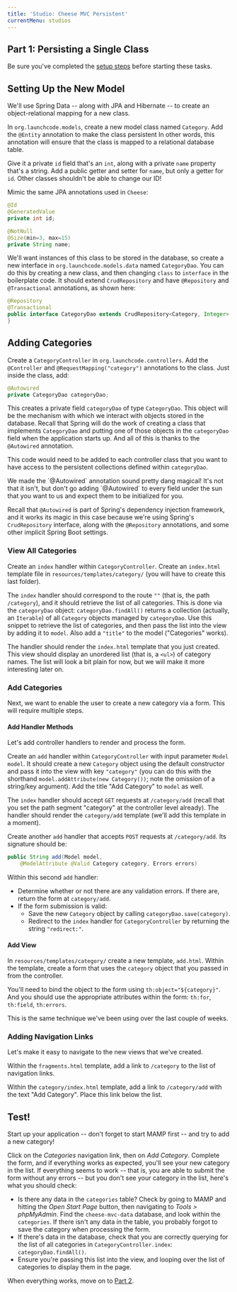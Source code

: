 ```yaml
---
title: 'Studio: Cheese MVC Persistent'
currentMenu: studios
---
```


## Part 1: Persisting a Single Class

Be sure you've completed the [setup steps](../) before starting these tasks.

## Setting Up the New Model

We'll use Spring Data -- along with JPA and Hibernate -- to create an object-relational mapping for a new class.

In `org.launchcode.models`, create a new model class named `Category`. Add the `@Entity` annotation to make the class persistent In other words, this annotation will ensure that the class is mapped to a relational database table.

Give it a private `id` field that's an `int`, along with a private `name` property that's a string. Add a public getter and setter for `name`, but only a getter for `id`. Other classes shouldn't be able to change our ID!

Mimic the same JPA annotations used in `Cheese`:

```java
@Id
@GeneratedValue
private int id;

@NotNull
@Size(min=3, max=15)
private String name;
```

We'll want instances of this class to be stored in the database, so create a new interface in `org.launchcode.models.data` named `CategoryDao`. You can do this by creating a new class, and then changing `class` to `interface` in the boilerplate code. It should extend `CrudRepository` and have `@Repository` and `@Transactional` annotations, as shown here:

```java
@Repository
@Transactional
public interface CategoryDao extends CrudRepository<Category, Integer> {
}
```

## Adding Categories

Create a `CategoryController` in `org.launchcode.controllers`. Add the `@Controller` and `@RequestMapping("category")` annotations to the class. Just inside the class, add:

```java
@Autowired
private CategoryDao categoryDao;
```

This creates a private field `categoryDao` of type `CategoryDao`. This object will be the mechanism with which we interact with objects stored in the database. Recall that Spring will do the work of creating a class that implements `CategoryDao` and putting one of those objects in the `categoryDao` field when the application starts up. And all of this is thanks to the `@Autowired` annotation.

This code would need to be added to each controller class that you want to have access to the persistent collections defined within `categoryDao`.

<aside class="aside-warning" markdown="1">
We made the `@Autowired` annotation sound pretty dang magical! It's not that it isn't, but don't go adding `@Autowired` to every field under the sun that you want to us and expect them to be initialized for you.

Recall that `@Autowired` is part of Spring's dependency injection framework, and it works its magic in this case because we're using Spring's `CrudRepository` interface, along with the `@Repository` annotations, and some other implicit Spring Boot settings.
</aside>

### View All Categories

Create an `index` handler within `CategoryController`. Create an `index.html` template file in `resources/templates/category/` (you will have to create this last folder).

The `index` handler should correspond to the route `""` (that is, the path `/category`), and it should retrieve the list of all categories. This is done via the `categoryDao` object: `categoryDao.findAll()` returns a collection (actually, an `Iterable`) of all `Category` objects managed by `categoryDao`. Use this snippet to retrieve the list of categories, and then pass the list into the view by adding it to `model`. Also add a `"title"` to the model ("Categories" works).

The handler should render the `index.html` template that you just created. This view should display an unordered list (that is, a `<ul>`) of category names. The list will look a bit plain for now, but we will make it more interesting later on.

### Add Categories

Next, we want to enable the user to create a new category via a form. This will require multiple steps.

#### Add Handler Methods

Let's add controller handlers to render and process the form.

Create an `add` handler within `CategoryController` with input parameter `Model model`. It should create a new `Category` object using the default constructor and pass it into the view with key `"category"` (you can do this with the shorthand `model.addAttribute(new Category())`; note the omission of a string/key argument). Add the title "Add Category" to `model` as well.

The `index` handler should accept `GET` requests at `/category/add` (recall that you set the path segment "category" at the controller level already). The handler should render the `category/add` template (we'll add this template in a moment).

Create another `add` handler that accepts `POST` requests at `/category/add`. Its signature should be:

```java
public String add(Model model,
    @ModelAttribute @Valid Category category, Errors errors)
```

Within this second `add` handler:
- Determine whether or not there are any validation errors. If there are, return the form at `category/add`.
- If the form submission is valid:
    - Save the new `Category` object by calling `categoryDao.save(category)`.
    - Redirect to the `index` handler for `CategoryController` by returning the string `"redirect:"`.

#### Add View

In `resources/templates/category/` create a new template, `add.html`. Within the template, create a form that uses the `category` object that you passed in from the controller.

You'll need to bind the object to the form using `th:object="${category}"`. And you should use the appropriate attributes within the form: `th:for`, `th:field`, `th:errors`.

This is the same technique we've been using over the last couple of weeks.

### Adding Navigation Links

Let's make it easy to navigate to the new views that we've created.

Within the `fragments.html` template, add a link to `/category` to the list of navigation links.

Within the `category/index.html` template, add a link to `/category/add` with the text "Add Category". Place this link below the list.

## Test!

Start up your application -- don't forget to start MAMP first -- and try to add a new category!

Click on the *Categories* navigation link, then on *Add Category*. Complete the form, and if everything works as expected, you'll see your new category in the list. If everything seems to work -- that is, you are able to submit the form without any errors -- but you don't see your category in the list, here's what you should check:

- Is there any data in the `categories` table? Check by going to MAMP and hitting the *Open Start Page* button, then navigating to *Tools > phpMyAdmin*. Find the `cheese-mvc-data` database, and look within the `categories`. If there isn't any data in the table, you probably forgot to save the category when processing the form.
- If there's data in the database, check that you are correctly querying for the list of all categories in `CategoryController.index`: `categoryDao.findAll()`.
- Ensure you're passing this list into the view, and looping over the list of categories to display them in the page.

When everything works, move on to [Part 2](../one-to-many/).
